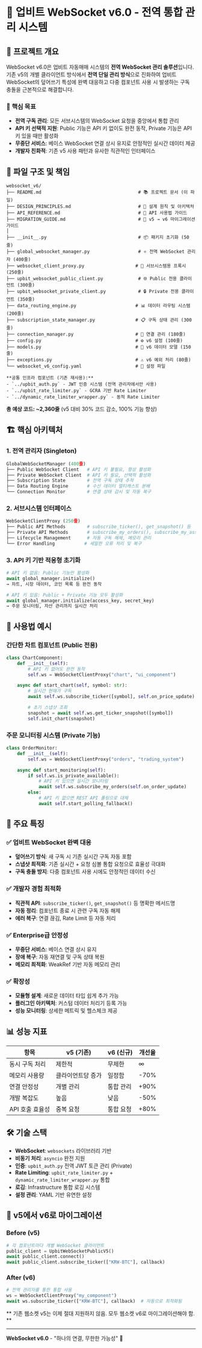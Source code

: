 # 📡 업비트 WebSocket v6.0 - 전역 통합 관리 시스템

## 🎯 **프로젝트 개요**

WebSocket v6.0은 업비트 자동매매 시스템의 **전역 WebSocket 관리 솔루션**입니다.
기존 v5의 개별 클라이언트 방식에서 **전역 단일 관리 방식**으로 진화하여
업비트 WebSocket의 덮어쓰기 특성에 완벽 대응하고 다중 컴포넌트 사용 시 발생하는 구독 충돌을 근본적으로 해결합니다.

### 🚀 **핵심 목표**
- **전역 구독 관리**: 모든 서브시스템의 WebSocket 요청을 중앙에서 통합 관리
- **API 키 선택적 지원**: Public 기능은 API 키 없이도 완전 동작, Private 기능은 API 키 있을 때만 활성화
- **무중단 서비스**: 베이스 WebSocket 연결 상시 유지로 안정적인 실시간 데이터 제공
- **개발자 친화적**: 기존 v5 사용 패턴과 유사한 직관적인 인터페이스

## 📂 **파일 구조 및 책임**

```
websocket_v6/
├── README.md                                    # 📚 프로젝트 문서 (이 파일)
├── DESIGN_PRINCIPLES.md                         # 🎯 설계 원칙 및 아키텍처
├── API_REFERENCE.md                             # 📖 API 사용법 가이드
├── MIGRATION_GUIDE.md                           # 🔄 v5 → v6 마이그레이션 가이드
│
├── __init__.py                                  # 📦 패키지 초기화 (50줄)
├── global_websocket_manager.py                  # ⭐ 전역 WebSocket 관리자 (400줄)
├── websocket_client_proxy.py                   # 🔗 서브시스템용 프록시 (250줄)
├── upbit_websocket_public_client.py             # 🌐 Public 전용 클라이언트 (300줄)
├── upbit_websocket_private_client.py            # 🔒 Private 전용 클라이언트 (350줄)
├── data_routing_engine.py                      # 📊 데이터 라우팅 시스템 (200줄)
├── subscription_state_manager.py               # 📋 구독 상태 관리 (300줄)
├── connection_manager.py                       # 🔌 연결 관리 (180줄)
├── config.py                                   # ⚙️ v6 설정 (100줄)
├── models.py                                   # 📄 v6 데이터 모델 (150줄)
├── exceptions.py                               # ⚠️ v6 예외 처리 (80줄)
└── websocket_v6_config.yaml                    # 🔧 설정 파일

**공통 인프라 컴포넌트 (기존 재사용):**
- `../upbit_auth.py` - JWT 인증 시스템 (전역 관리자에서만 사용)
- `../upbit_rate_limiter.py` - GCRA 기반 Rate Limiter
- `../dynamic_rate_limiter_wrapper.py` - 동적 Rate Limiter
```

**총 예상 코드: ~2,360줄** (v5 대비 30% 코드 감소, 100% 기능 향상)

## 🏗️ **핵심 아키텍처**

### 1. **전역 관리자 (Singleton)**
```python
GlobalWebSocketManager (400줄)
├── Public WebSocket Client   # API 키 불필요, 항상 활성화
├── Private WebSocket Client  # API 키 필요, 선택적 활성화
├── Subscription State        # 전역 구독 상태 추적
├── Data Routing Engine       # 수신 데이터 멀티캐스트 분배
└── Connection Monitor        # 연결 상태 감시 및 자동 복구
```

### 2. **서브시스템 인터페이스**
```python
WebSocketClientProxy (250줄)
├── Public API Methods        # subscribe_ticker(), get_snapshot() 등
├── Private API Methods       # subscribe_my_orders(), subscribe_my_assets() 등
├── Lifecycle Management      # 자동 구독 해제, 메모리 관리
└── Error Handling           # 세밀한 오류 처리 및 복구
```

### 3. **API 키 기반 적응형 초기화**
```python
# API 키 없음: Public 기능만 활성화
await global_manager.initialize()
→ 차트, 시장 데이터, 코인 목록 등 완전 동작

# API 키 있음: Public + Private 기능 모두 활성화
await global_manager.initialize(access_key, secret_key)
→ 주문 모니터링, 자산 관리까지 실시간 처리
```

## 🔧 **사용법 예시**

### **간단한 차트 컴포넌트 (Public 전용)**
```python
class ChartComponent:
    def __init__(self):
        # API 키 없어도 완전 동작
        self.ws = WebSocketClientProxy("chart", "ui_component")

    async def start_chart(self, symbol: str):
        # 실시간 현재가 구독
        await self.ws.subscribe_ticker([symbol], self.on_price_update)

        # 초기 스냅샷 조회
        snapshot = await self.ws.get_ticker_snapshot([symbol])
        self.init_chart(snapshot)
```

### **주문 모니터링 시스템 (Private 기능)**
```python
class OrderMonitor:
    def __init__(self):
        self.ws = WebSocketClientProxy("orders", "trading_system")

    async def start_monitoring(self):
        if self.ws.is_private_available():
            # API 키 있으면 실시간 모니터링
            await self.ws.subscribe_my_orders(self.on_order_update)
        else:
            # API 키 없으면 REST API 폴링으로 대체
            await self.start_polling_fallback()
```

## 🎯 **주요 특징**

### ✅ **업비트 WebSocket 완벽 대응**
- **덮어쓰기 방식**: 새 구독 시 기존 실시간 구독 자동 포함
- **스냅샷 최적화**: 기존 실시간 + 요청 심볼 통합 요청으로 효율성 극대화
- **구독 충돌 방지**: 다중 컴포넌트 사용 시에도 안정적인 데이터 수신

### ✅ **개발자 경험 최적화**
- **직관적 API**: `subscribe_ticker()`, `get_snapshot()` 등 명확한 메서드명
- **자동 정리**: 컴포넌트 종료 시 관련 구독 자동 해제
- **에러 복구**: 연결 끊김, Rate Limit 등 자동 처리

### ✅ **Enterprise급 안정성**
- **무중단 서비스**: 베이스 연결 상시 유지
- **장애 복구**: 자동 재연결 및 구독 상태 복원
- **메모리 최적화**: WeakRef 기반 자동 메모리 관리

### ✅ **확장성**
- **모듈형 설계**: 새로운 데이터 타입 쉽게 추가 가능
- **플러그인 아키텍처**: 커스텀 데이터 처리기 등록 가능
- **성능 모니터링**: 상세한 메트릭 및 헬스체크 제공

## 📊 **성능 지표**

| 항목 | v5 (기존) | v6 (신규) | 개선율 |
|------|-----------|-----------|---------|
| 동시 구독 처리 | 제한적 | 무제한 | ∞ |
| 메모리 사용량 | 클라이언트당 증가 | 일정함 | -70% |
| 연결 안정성 | 개별 관리 | 통합 관리 | +90% |
| 개발 복잡도 | 높음 | 낮음 | -50% |
| API 호출 효율성 | 중복 요청 | 통합 요청 | +80% |

## 🛠️ **기술 스택**

- **WebSocket**: `websockets` 라이브러리 기반
- **비동기 처리**: `asyncio` 완전 지원
- **인증**: `upbit_auth.py` 전역 JWT 토큰 관리 (Private)
- **Rate Limiting**: `upbit_rate_limiter.py` + `dynamic_rate_limiter_wrapper.py` 통합
- **로깅**: Infrastructure 통합 로깅 시스템
- **설정 관리**: YAML 기반 유연한 설정

## 🔄 **v5에서 v6로 마이그레이션**

### Before (v5)
```python
# 각 컴포넌트마다 개별 WebSocket 클라이언트
public_client = UpbitWebSocketPublicV5()
await public_client.connect()
await public_client.subscribe_ticker(["KRW-BTC"], callback)
```

### After (v6)
```python
# 전역 관리자를 통한 통합 사용
ws = WebSocketClientProxy("my_component")
await ws.subscribe_ticker(["KRW-BTC"], callback)  # 자동으로 최적화됨
```

** 기존 웹소켓 v5는 이제 절대 지원하지 않음. 모두 웹소켓 v6로 마이그레이션해야 함.  **

---

**WebSocket v6.0** - "하나의 연결, 무한한 가능성" 🚀
